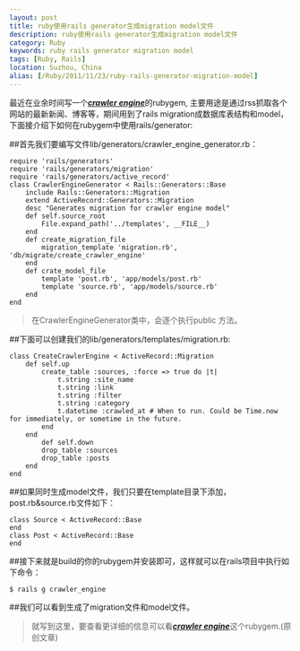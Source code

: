 ```yaml
---
layout: post
title: ruby使用rails generator生成migration model文件
description: ruby使用rails generator生成migration model文件
category: Ruby
keywords: ruby rails generator migration model
tags: [Ruby, Rails]
location: Suzhou, China
alias: [/Ruby/2011/11/23/ruby-rails-generator-migration-model]
---
```

最近在业余时间写一个[***crawler engine***][1]的rubygem, 主要用途是通过rss抓取各个网站的最新新闻、博客等，期间用到了rails migration成数据库表结构和model，下面接介绍下如何在rubygem中使用rails/generator:

##首先我们要编写文件lib/generators/crawler_engine_generator.rb：

	require 'rails/generators'
	require 'rails/generators/migration'
	require 'rails/generators/active_record'
	class CrawlerEngineGenerator < Rails::Generators::Base
		include Rails::Generators::Migration
		extend ActiveRecord::Generators::Migration
		desc "Generates migration for crawler engine model"
		def self.source_root
			File.expand_path('../templates', __FILE__)
		end
		def create_migration_file
			migration_template 'migration.rb', 'db/migrate/create_crawler_engine'
		end
		def crate_model_file
			template 'post.rb', 'app/models/post.rb'
			template 'source.rb', 'app/models/source.rb'
		end
	end

>在CrawlerEngineGenerator类中，会逐个执行public 方法。

##下面可以创建我们的lib/generators/templates/migration.rb:

	class CreateCrawlerEngine < ActiveRecord::Migration
		def self.up
			create_table :sources, :force => true do |t|
				t.string :site_name
				t.string :link
				t.string :filter
				t.string :category
				t.datetime :crawled_at # When to run. Could be Time.now for immediately, or sometime in the future.
			end
		end
			def self.down
			drop_table :sources
			drop_table :posts
		end
	end

##如果同时生成model文件，我们只要在template目录下添加，post.rb&source.rb文件如下：

	class Source < ActiveRecord::Base
	end
	class Post < ActiveRecord::Base
	end

##接下来就是build的你的rubygem并安装即可，这样就可以在rails项目中执行如下命令：

	$ rails g crawler_engine

##我们可以看到生成了migration文件和model文件。

> 就写到这里，要查看更详细的信息可以看[***crawler engine***][1]这个rubygem.(原创文章)

[1]: https://github.com/tim-tang/crawler_engine "crawler-engine"
